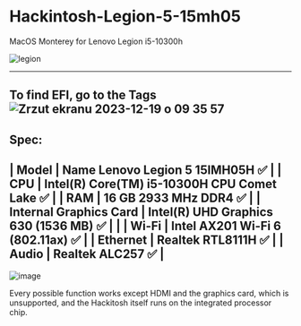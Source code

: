 # Hackintosh-Legion-5-15mh05
MacOS Monterey for Lenovo Legion i5-10300h

![legion](https://github.com/kosmit10/Hackintosh-Legion-5-15mh05/assets/92518400/c3f9f4c5-872a-48f6-96e2-432786741943)

------------------------------------------------------------------------------------------------------------------------------------------------------------------------------------------------------------------------------------------------------------------------------------------------------------------------------------------------------------------------------------------------------------------------------------------------------------------------------------------------
To find EFI, go to the Tags
![Zrzut ekranu 2023-12-19 o 09 35 57](https://github.com/kosmit10/Hackintosh-Legion-5-15mh05/assets/92518400/b5b89cfe-ab18-4166-8006-53d20b5f8545)
------------------------------------------------------------------------------------------------------------------------------------------------------------------------------------------------------------------------------------------------------------------------------------------------------------------------------------------------------------------------------------------------------------------------------------------------------------------------------------------



Spec:
---------------------------------------------------------------------------------------
|                   Model | Name	Lenovo Legion 5 15IMH05H	✅                        |
|                     CPU |	Intel(R) Core(TM) i5-10300H CPU Comet Lake	✅            |
|                     RAM |	16 GB 2933 MHz DDR4	✅                                    |
|  Internal Graphics Card |	Intel(R) UHD Graphics 630 (1536 MB)	✅                    |                               |
|                   Wi-Fi |	Intel AX201 Wi-Fi 6 (802.11ax)	✅                        |
|                Ethernet |	Realtek RTL8111H	✅                                      |
|                   Audio |	Realtek ALC257	✅                                        |
---------------------------------------------------------------------------------------
![image](https://github.com/kosmit10/Hackintosh-Legion-5-15mh05/assets/92518400/773a930c-41b3-4750-89a8-1ca0993af9b3)

Every possible function works except HDMI and the graphics card, 
which is unsupported, and the Hackitosh itself runs on the integrated 
processor chip.


